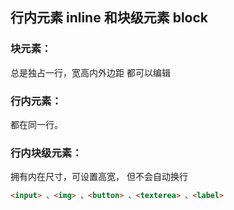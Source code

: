 ## 行内元素 inline 和块级元素 block

### 块元素：

总是独占一行，宽高内外边距 都可以编辑

### 行内元素：

都在同一行。

### 行内块级元素：

拥有内在尺寸，可设置高宽，
但不会自动换行

```html
<input> 、<img> 、<button> 、<texterea> 、<label>
```



